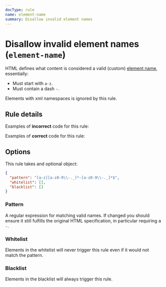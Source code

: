 ```yaml
---
docType: rule
name: element-name
summary: Disallow invalid element names
---
```


# Disallow invalid element names (`element-name`)

HTML defines what content is considered a valid (custom) [element
name](https://www.w3.org/TR/custom-elements/#valid-custom-element-name), essentially:

- Must start with `a-z`.
- Must contain a dash `-`.

Elements with xml namespaces is ignored by this rule.

## Rule details

Examples of **incorrect** code for this rule:

<validate name="incorrect" rules="element-name">
    <foobar></foobar>
</validate>

Examples of **correct** code for this rule:

<validate name="correct" rules="element-name">
    <div></div>
    <foo-bar></foo-bar>
</validate>

## Options

This rule takes and optional object:

```json
{
  "pattern": "[a-z][a-z0-9\\-._]*-[a-z0-9\\-._]*$",
  "whitelist": [],
  "blacklist": []
}
```

### Pattern

A regular expression for matching valid names. If changed you should ensure it
still fulfills the original HTML specification, in particular requiring a `-`.

### Whitelist

Elements in the whitelist will never trigger this rule even if it would not
match the pattern.

### Blacklist

Elements in the blacklist will always trigger this rule.
